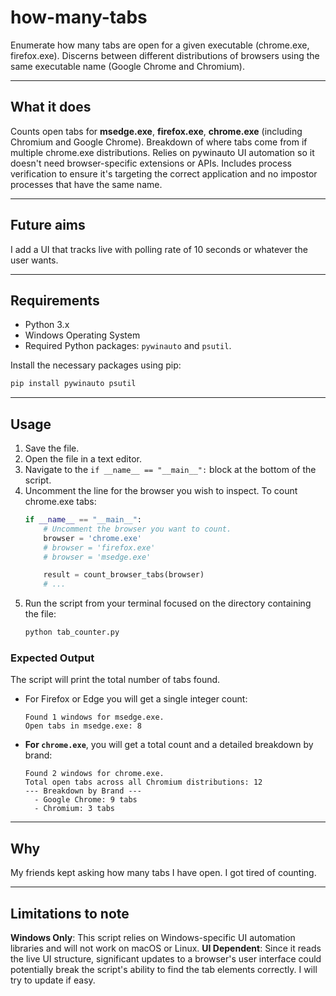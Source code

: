 # how-many-tabs
Enumerate how many tabs are open for a given executable (chrome.exe, firefox.exe). Discerns between different distributions of browsers using the same executable name (Google Chrome and Chromium).

---

## What it does
Counts open tabs for **msedge.exe**, **firefox.exe**, **chrome.exe** (including Chromium and Google Chrome).
Breakdown of where tabs come from if multiple chrome.exe distributions.
Relies on pywinauto UI automation so it doesn't need browser-specific extensions or APIs.
Includes process verification to ensure it's targeting the correct application and no impostor processes that have the same name.

---

## Future aims
I add a UI that tracks live with polling rate of 10 seconds or whatever the user wants.

---

## Requirements

-   Python 3.x
-   Windows Operating System
-   Required Python packages: `pywinauto` and `psutil`.

Install the necessary packages using pip:
```bash
pip install pywinauto psutil
```

---

## Usage

1.  Save the file.
2.  Open the file in a text editor.
3.  Navigate to the `if __name__ == "__main__":` block at the bottom of the script.
4.  Uncomment the line for the browser you wish to inspect. To count chrome.exe tabs:
    ```python
    if __name__ == "__main__":
        # Uncomment the browser you want to count.
        browser = 'chrome.exe'
        # browser = 'firefox.exe'
        # browser = 'msedge.exe'
    
        result = count_browser_tabs(browser)
        # ...
    ```
5.  Run the script from your terminal focused on the directory containing the file:
    ```bash
    python tab_counter.py
    ```

### Expected Output

The script will print the total number of tabs found.

-   For Firefox or Edge you will get a single integer count:
    ```
    Found 1 windows for msedge.exe.
    Open tabs in msedge.exe: 8
    ```
-   **For `chrome.exe`**, you will get a total count and a detailed breakdown by brand:
    ```
    Found 2 windows for chrome.exe.
    Total open tabs across all Chromium distributions: 12
    --- Breakdown by Brand ---
      - Google Chrome: 9 tabs
      - Chromium: 3 tabs
    ```

---

## Why

My friends kept asking how many tabs I have open. I got tired of counting.

---

## Limitations to note

**Windows Only**: This script relies on Windows-specific UI automation libraries and will not work on macOS or Linux.
**UI Dependent**: Since it reads the live UI structure, significant updates to a browser's user interface could potentially break the script's ability to find the tab elements correctly. I will try to update if easy.
